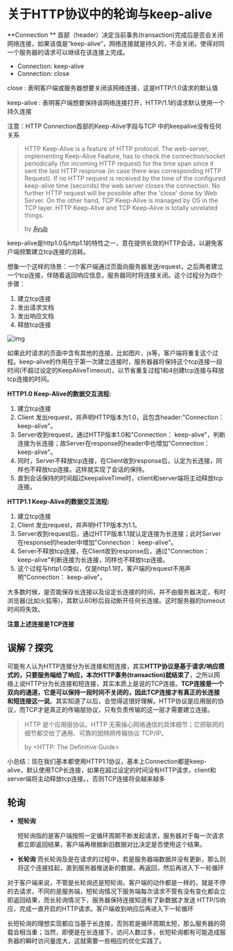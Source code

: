 # 关于HTTP协议中的轮询与keep-alive

**Connection ** 首部（header）决定当前事务(transaction)完成后是否会关闭网络连接，如果该值是“keep-alive”，网络连接就是持久的，不会关闭，使得对同一个服务器的请求可以继续在该连接上完成。

- Connection: keep-alive
- Connection: close


close : 表明客户端或服务器想要关闭该网络连接，这是HTTP/1.0请求的默认值

keep-alive : 表明客户端想要保持该网络连接打开，HTTP/1.1的请求默认使用一个持久连接 

注意：HTTP Connection首部的Keep-Alive字段与TCP 中的keepalive没有任何关系

> HTTP Keep-Alive is a feature of HTTP protocol. The web-server, implementing Keep-Alive Feature, has to check the connection/socket periodically (for incoming HTTP request) for the time span since it sent the last HTTP response (in case there was corresponding HTTP Request). If no HTTP request is received by the time of the configured keep-alive time (seconds) the web server closes the connection. No further HTTP request will be possible after the 'close' done by Web Server. On the other hand, TCP Keep-Alive is managed by OS in the TCP layer. HTTP Keep-Alive and TCP Keep-Alive is totally unrelated things.
>
>  by [Ayub](https://stackoverflow.com/users/978215/ayub)

keep-alive是http1.0与http1.1的特性之一，意在提供长效的HTTP会话，以避免客户端频繁建立tcp连接的消耗。

想象一个这样的场景：一个客户端通过页面向服务器发送request，之后两者建立一个tcp连接，伴随着返回响应信息，服务器同时将连接关闭。这个过程分为四个步骤：

1. 建立tcp连接
2. 发出请求文档
3. 发出响应文档
4. 释放tcp连接

![img](http://51write.github.io/images/2014/http-tcp.jpg)

如果此时请求的页面中含有其他的连接，比如图片、js等，客户端将重复这个过程。keep-alive的作用在于第一次建立连接时，服务器器将保持这个tcp连接一段时间(不超过设定的KeepAliveTimeout)，以节省重复过程1和4创建tcp连接与释放tcp连接的时间。

**HTTP1.0 Keep-Alive的数据交互流程:**

1. 建立tcp连接
2. Client 发出request，并声明HTTP版本为1.0，且包含header:"Connection： keep-alive"。
3. Server收到request，通过HTTP版本1.0和"Connection： keep-alive"，判断连接为长连接；故Server在response的header中也增加"Connection： keep-alive"。
4. 同时，Server不释放tcp连接，在Client收到response后，认定为长连接，同样也不释放tcp连接。这样就实现了会话的保持。
5. 直到会话保持的时间超过keepaliveTime时，client和server端将主动释放tcp连接。

**HTTP1.1 Keep-Alive的数据交互流程:**

1. 建立tcp连接
2. Client 发出request，并声明HTTP版本为1.1。
3. Server收到request后，通过HTTP版本1.1就认定连接为长连接；此时Server在response的header中增加"Connection： keep-alive"。
4. Server不释放tcp连接，在Client收到response后，通过"Connection： keep-alive"判断连接为长连接，同样也不释放tcp连接。
5. 这个过程与http1.0类似，仅是http1.1时，客户端的request不用声明"Connection： keep-alive"。

大多数时候，是否能保存长连接以及设定长连接的时间，并不由服务器决定，有时浏览器(比如火狐等)，其默认60秒后自动断开任何长连接。这时服务器的tomeout时间将失效。

**注意上述连接是TCP连接**

## 误解？探究

可能有人认为HTTP连接分为长连接和短连接，其实**HTTP协议是基于请求/响应模式的，只要服务端给了响应，本次HTTP事务(transaction)就结束了**，之所以网络上说HTTP分为长连接和短连接，其实本质上是说的TCP连接。**TCP连接是一个双向的通道，它是可以保持一段时间不关闭的，因此TCP连接才有真正的长连接和短连接这一说**。其实知道了以后，会觉得这很好理解。HTTP协议是应用层的协议，而TCP才是真正的传输层协议，只有负责传输的这一层才需要建立连接。

> HTTP 是个应用层协议。HTTP 无需操心网络通信的具体细节；它把联网的细节都交给了通用、可靠的因特网传输协议 TCP/IP。
>
> by  <HTTP: The Definitive Guide>

小总结：现在我们基本都使用HTTP1.1协议，基本上Connection都是keep-alive，默认使用TCP长连接，如果在超过设定的时间没有HTTP请求，client和server端将主动释放tcp连接。，否则TCP连接将会越来越多

## 轮询

- **短轮询**

  短轮询指的是客户端按照一定循环周期不断发起请求，服务器对于每一次请求都立即返回结果，客户端再根据新旧数据对比决定是否使用这个结果。

- **长轮询**
  而长轮询及是在请求的过程中，若是服务器端数据并没有更新，那么则将这个连接挂起，直到服务器推送新的数据，再返回，然后再进入下一轮循环

对于客户端来说，不管是长轮询还是短轮询，客户端的动作都是一样的，就是不停的去请求，不同的是服务端，短轮询情况下服务端每次请求不管有没有变化都会立即返回结果，而长轮询情况下，服务器保持连接知道有了新数据才发送 HTTP/S响应，完成一直开启的HTTP请求。客户端收到响应后再进入下一轮循环

长短轮询的理想实现都应当基于长连接，否则若是循环周期太短，那么服务器的荷载会相当重；当然，即便是在长连接下，访问人数过多，长短轮询都有可能造成服务器的瞬时访问量庞大，这就需要一些相应的优化实践了。